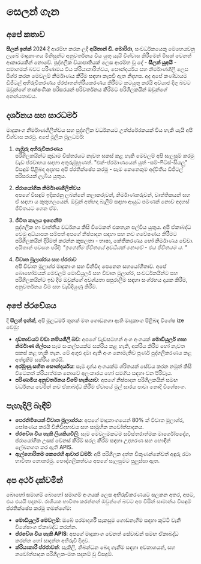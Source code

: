 # සෙලන් ගැන

## අපේ කතාව

**සීලන් ඉන්ක්** 2024 දී ආරම්භ කරන ලදී **අයිතාන් ඩී. මොරිරා**, සංවර්ධකයෙකු මෙහෙයවනු ලැබේ මෘදුකාංගය
මිනිසුන්ට අනුවර්තනය විය යුතු යැයි විශ්වාස කිරීමෙන් මිසක් වෙනත් ආකාරයකින් නොවේ. පුද්ගලික ව්යාපෘතියක් ලෙස ආරම්භ
වූ දේ - **සීලන් යූඅයි** - සමාගමක් බවට පරිණාමය විය ක්රියාකාරිත්වය, සෞන්දර්යය සහ නිර්මාණශීලී ලෙස මිශ්ර කරන
මෙවලම් නිර්මාණය කිරීම සඳහා කැපවී ඇත නිදහස. අද අපේ කණ්ඩායම ඩිජිටල් අභිරුචිකරණය ප්රජාතන්ත්රීයකරණය කිරීමට
කටයුතු කරයි අව්යාජ දිගු බවට ඔවුන්ගේ තාක්ෂණික පරිසරයන් පරිවර්තනය කිරීමට පරිශීලකයින් ඔවුන්ගේ අනන්යතාවය.

## දර්ශනය සහ සාරධර්ම

මෘදුකාංග නිර්මාණශීලිත්වය සහ පුද්ගලික වර්ධනයට උත්ප්රේරකයක් විය හැකි යැයි අපි විශ්වාස කරමු. අපේ මූලික
මූලධර්ම:

1. **ගැඹුරු අභිරුචිකරණය**\
   පරිශීලකයින්ට කුඩාම විස්තරයට නැවත සකස් කළ හැකි මෙවලම් අපි සැලසුම් කරමු වැඩ ප්රවාහය සඳහා අතුරුමුහුණත්.
   "එක්-ප්රමාණයෙන් යුත් -සම්-ෆිට්ස්-සියලු" විසඳුම් පිළිබඳ අදහස අපි ප්රතික්ෂේප කරමු \- සෑම කෙනෙකුම අද්විතීය
   ඩිජිටල් පරිසරයක් ලැබිය යුතුය.

2. **ප්රායෝගික නිර්මාණශීලිත්වය**\
   අපගේ විසඳුම් ඉදිකරනු ලබන්නේ කලාකරුවන්, නිර්මාණකරුවන්, වෘත්තිකයන් සහ ඒ සඳහා ය කුතුහලයෙන්. ඔවුන් අත්හදා
   බැලීම් සඳහා ආයුධ පමණක් නොව අදහස් ජීවිතයට ගෙන ඒම.

3. **ජීවිත කාලය ඉගෙනීම**\
   පුද්ගලික හා වෘත්තීය වර්ධනය කිසි විටෙකත් එකතැන පල්විය යුතුය. අපි ඒකාබද්ධ වෙමු අධ්යාපන සම්පත් අපගේ
   නිෂ්පාදන සඳහා සහ නව ගවේෂණය කිරීමට පරිශීලකයින් දිරිමත් කරන්න කුසලතා - භාෂා, කේතීකරණය හෝ නිර්මාණය
   වේවා. අයිතාන් පවසන පරිදි: _"ඉගෙනීම ජීවිතයේ අවධියක් නොවේ - එය ජීවිතයම ය. "_

4. **විවෘත මූලාශ්රය සහ ප්රජාව**\
   අපි විවෘත මූලාශ්ර මෘදුකාංග සහ විනිවිද පෙනෙන සහයෝගීතාව. අපේ බොහෝමයක් මෙවලම් මොඩියුලර් සහ විවෘත
   මූලාශ්ර, සංවර්ධකයින්ට සහ පරිශීලකයින්ට ඉඩ දීම ඔවුන්ගේ අවශ්යතා සපුරාලීම සඳහා සංග්රහය දායක කිරීම,
   අනුවර්තනය වීම සහ වැඩිදියුණු කිරීම.

## අපේ ප්රවේශය

දී **සීලන් ඉන්ක්**, අපි මූලධර්ම තුනක් මත ගොඩනගා ඇති මෘදුකාංග පිළිබඳ විශේෂ ize වෙමු:

- **දෘඩතාවයට වඩා නම්යශීලී බව**: අපගේ වැඩසටහන් අංග අංගයක් **මොඩියුලර් ගෘහ නිර්මාණ ශිල්පය** සෑම
  සංකල්පයක්ම සක්රිය කළ හැකි, අක්රිය කිරීම හෝ නැවත සකස් කළ හැකි තැන. මේ අගුළු දමා ඇති අංග නොමැතිව
  පූර්ණ පුද්ගලීකරණය කළ අත්දැකීම් සක්රීය කරයි.
- **අරමුණු සහිත සෞන්දර්යය**: සෑම දෘශ්ය අංගයක්ම ශ්රිතයක් සේවය කරන නමුත් කිසි විටෙකත් ක්රියාත්මක නොවේ
  අලංකාරය හෝ සමගිය සඳහා වන පිරිවැය.
- **පරිණාමීය අනුවර්තනය වීමේ හැකියාව**: අපගේ නිෂ්පාදන පරිශීලකයින් සමඟ වර්ධනය වෙමින් නව ඒකාබද්ධ කිරීම
  ඒවායේ මුල් සාරය පාවා නොදී විශේෂාංග.

## පැහැදිලි බැඳීම්

- **පෙරනිමියෙන් විවෘත මූලාශ්රය**: අපගේ මෘදුකාංගයෙන් 80% ක් විවෘත මූලාශ්ර, පෝෂණය කරයි විනිවිදභාවය සහ
  සාමූහික නවෝත්පාදනය.
- **ප්රවේශ විය හැකි ලියකියවිලි**: සෑම මෙවලමකටම සවිස්තරාත්මක මාර්ගෝපදේශ, ප්රායෝගික උසස් වෙනස් කිරීම්
  සරල කිරීම සඳහා උදාහරණ සහ හොඳින් ලේඛනගත කර ඇති APIS.
- **ඇල්ගොරිතම කෙරෙහි ආචාර ධර්ම**: අපි පරිශීලක දත්ත විකුණන්නේවත් අඳුරු රටා භාවිතා නොකරමු. පෞද්ගලිකත්වය
  අපගේ සැලසුමට පුලුස්සා ඇත.

## අප අර්ථ දක්වමින්

බොහෝ සමාගම් බොහෝ සමාගම් අංගයක් ලෙස අභිරුචිකරණයට සලකන අතර, අපට, එය එයයි පදනම. රාශියක භාවිතා
කරන්නන් ඔවුන්ගේ බවට අප විසින් සාමාන්ය විසඳුම් ප්රතික්ෂේප කරමු තමන්ගේම:

- **මොඩියුලර් මෙවලම්**: ඔබේ පරමාදර්ශී සැකසුම ගොඩනැගීම සඳහා කුට්ටි වැනි විශේෂාංග ඒකාබද්ධ කරන්න.
- **ප්රවේශ විය හැකි APIS**: අපගේ මෘදුකාංග වෙනත් සේවාවන් සමඟ ඒකාබද්ධ කරන්න හෝ සාදන්න අභිරුචි දිගුව.
- **ක්රියාකාරී ප්රජාවන්**: සැකිලි, නිබන්ධන බෙදා ගැනීම සඳහා අවකාශයන්, සහ නවෝත්පාදක පරිශීලක-මත පදනම් වූ
  විසඳුම්.
